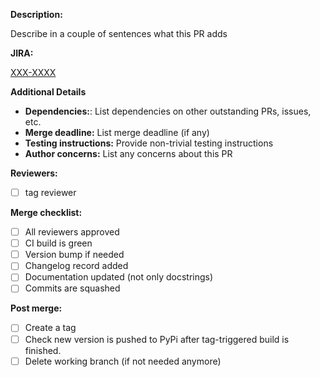**Description:**

Describe in a couple of sentences what this PR adds

**JIRA:**

[XXX-XXXX](https://openedx.atlassian.net/browse/XXX-XXXX)

**Additional Details**

* **Dependencies:**: List dependencies on other outstanding PRs, issues, etc.
* **Merge deadline:** List merge deadline (if any)
* **Testing instructions:** Provide non-trivial testing instructions
* **Author concerns:** List any concerns about this PR

**Reviewers:**
- [ ] tag reviewer

**Merge checklist:**
- [ ] All reviewers approved
- [ ] CI build is green
- [ ] Version bump if needed
- [ ] Changelog record added
- [ ] Documentation updated (not only docstrings)
- [ ] Commits are squashed

**Post merge:**
- [ ] Create a tag
- [ ] Check new version is pushed to PyPi after tag-triggered build is 
      finished.
- [ ] Delete working branch (if not needed anymore)
